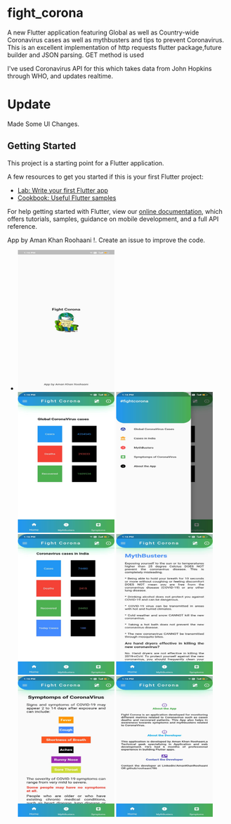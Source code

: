 # fight_corona

A new Flutter application featuring Global as well as Country-wide Coronavirus cases as well as mythbusters and tips to prevent Coronavirus. This is an excellent implementation of http requests flutter package,future builder and JSON parsing. GET method is used

I've used Coronavirus API for this which takes data from John Hopkins through WHO, and updates realtime.

# Update

Made Some UI Changes.

## Getting Started

This project is a starting point for a Flutter application.

A few resources to get you started if this is your first Flutter project:

- [Lab: Write your first Flutter app](https://flutter.dev/docs/get-started/codelab)
- [Cookbook: Useful Flutter samples](https://flutter.dev/docs/cookbook)

For help getting started with Flutter, view our
[online documentation](https://flutter.dev/docs), which offers tutorials,
samples, guidance on mobile development, and a full API reference.

App by Aman Khan Roohaani !. Create an issue to improve the code.

<ul>

<li><img src="WhatsApp Image 2020-05-13 at 1.17.11 PM.jpeg" width="220" height="320"></li>
<img src="WhatsApp Image 2020-05-13 at 1.17.11 PM(1).jpeg" width="220" height="320">
<img src="WhatsApp Image 2020-05-13 at 1.17.11 PM(2).jpeg" width="220" height="320">
<img src="WhatsApp Image 2020-05-13 at 1.17.11 PM(3).jpeg" width="220" height="320">
<img src="WhatsApp Image 2020-05-13 at 1.17.11 PM(4).jpeg" width="220" height="320">
<img src="WhatsApp Image 2020-05-13 at 1.17.11 PM(5).jpeg" width="220" height="320">
<img src="WhatsApp Image 2020-05-13 at 1.17.11 PM(6).jpeg" width="220" height="320">

</ul>


